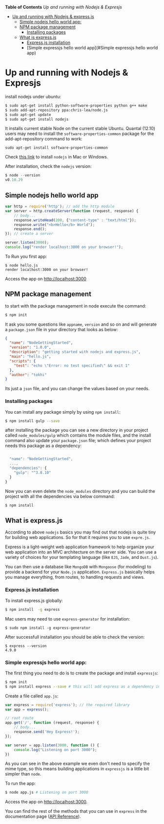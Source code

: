 **Table of Contents**  *Up and running with Nodejs & Expresjs*

- [Up and running with Nodejs & express.js](#)
	- [Simple nodejs hello world app:](#)
	- [NPM package management](#)
		- [Installing packages](#)
	- [What is express.js](#)
		- [Express.js installation](#)
		- [Simple expressjs hello world app](#Simple expressjs hello world app)

# Up and running with Nodejs & Expresjs
install nodejs under ubuntu:

```bash
$ sudo apt-get install python-software-properties python g++ make
$ sudo add-apt-repository ppa:chris-lea/node.js
$ sudo apt-get update
$ sudo apt-get install nodejs
```
It installs current stable Node on the current stable Ubuntu. Quantal (12.10) users may need to install the `software-properties-common` package for the add-apt-repository command to work: 

```
sudo apt-get install software-properties-common
```

Check [this link](http://nodejs.org/download/) to install `nodejs` in Mac or Windows.


After installation, check the `nodejs` version:

```javascript
$ node --version
v0.10.29
```

## Simple nodejs hello world app

```javascript
var http = require('http'); // add the http module
var server = http.createServer(function (request, response) {
	// body...
	response.writeHead(200, {"content-type" : "text/html"});
	response.write("<b>Hello</b> World");
	response.end();
}); // create a server 

server.listen(3000);
console.log("render localhost:3000 on your browser!");
```

To Run you first app:

```
$ node hello.js
render localhost:3000 on your browser!
```

Access the app on [http://localhost:3000](http://localhost:3000)

## NPM package management
to start with the package management in node execute the command:

```javascript
$ npm init
```

It ask you some questions like `appname`, `version` and so on and will generate a `package.json` file in your directory that looks as below:

```json
{
  "name": "NodeGettingStarted",
  "version": "1.0.0",
  "description": "getting started with nodejs and express.js",
  "main": "hello.js",
  "scripts": {
    "test": "echo \"Error: no test specified\" && exit 1"
  },
  "author": "tokhi"
}

```
Its just a `json` file, and you can change the values based on your needs.

### Installing packages
You can install any package simply by using `npm install`:

```bash
$ npm install gulp --save
```
after installing the package you can see a new directory in your project called `node_modules/gulp` which contains the module files, and the install command also update your `package.json` file; which defines your project needs this package as a dependency:

```javascript

  "name": "NodeGettingStarted",
  ...,
  "dependencies": {
    "gulp": "^3.8.10"
  }
}
```

Now you can even delete the `node_modules` directory and you can build the project with all the dependencies via below command:

```bash
$ npm install
```

## What is express.js
According to above `nodejs` basics you may find out that nodejs is quite tiny for building web applications. So for that it requires you to use `expre.js`.

Express is a light-weight web application framework to help organize your web application into an MVC architecture on the server side. You can use a variety of choices for your templating language (like `EJS`, `Jade`, and `Dust.js`).

You can then use a database like `MongoDB` with `Mongoose` (for modeling) to provide a backend for your `Node.js` application. `Express.js` basically helps you manage everything, from routes, to handling requests and views.


### Express.js installation
To install express.js globally:
```bash
$ npm install  -g express
```

Mac users may need to use `express-generator` for installation:

```
$ sudo npm install -g express-generator
```
After successfull installation you should be able to check the version:

```
$ express --version
4.9.0
```

### Simple expressjs hello world app:
The first thing you need to do is to create the package and install `expressjs`:

```bash
$ npm init
$ npm install express --save # this will add express as a dependency in package.json file
```
Create a file called `app.js`:

```javascript
var express = require('express'); // the required library
var app = express();

// root route
app.get('/', function (request, response) {
	// body...
	response.send('Hey Express!');
});

var server = app.listen(3000, function () {
	console.log("Listening on port 3000");
})
```
As you can see in the above example we even don't need to specify the mime type, so this means building applications in `expressjs` is a little bit simpler than `node`.

To run the app:

```bash
$ node app.js # Listening on port 3000
```
Access the app on [http://localhost:3000](http://localhost:3000).

You can find the rest of the methods that you can use in `express` in the documentation page ([API Reference](http://expressjs.com/4x/api.html)).


